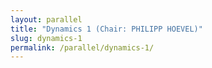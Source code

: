 ```yaml
---
layout: parallel
title: "Dynamics 1 (Chair: PHILIPP HOEVEL)"
slug: dynamics-1
permalink: /parallel/dynamics-1/
---
```

